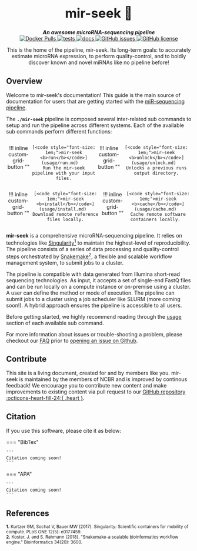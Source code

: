 <div align="center">

  <h1 style="font-size: 250%">mir-seek 🔬</h1>

  <b><i>An awesome microRNA-sequencing pipeline</i></b><br>
  <a href="https://hub.docker.com/repository/docker/skchronicles/mir-seek">
    <img alt="Docker Pulls" src="https://img.shields.io/docker/pulls/skchronicles/mir-seek">
  </a> 
  <a href="https://github.com/OpenOmics/mir-seek/actions/workflows/main.yaml">
    <img alt="tests" src="https://github.com/OpenOmics/mir-seek/workflows/tests/badge.svg">
  </a>
  <a href="https://github.com/OpenOmics/mir-seek/actions/workflows/docs.yml">
    <img alt="docs" src="https://github.com/OpenOmics/mir-seek/workflows/docs/badge.svg">
  </a>
  <a href="https://github.com/OpenOmics/mir-seek/issues">
    <img alt="GitHub issues" src="https://img.shields.io/github/issues/OpenOmics/mir-seek?color=brightgreen">
  </a>
  <a href="https://github.com/OpenOmics/mir-seek/blob/main/LICENSE">
    <img alt="GitHub license" src="https://img.shields.io/github/license/OpenOmics/mir-seek">
  </a>

  <p>
    This is the home of the pipeline, mir-seek. Its long-term goals: to accurately estimate microRNA expression, to perform quality-control, and to boldly discover known and novel miRNAs like no pipeline before!
  </p>

</div>  


## Overview
Welcome to mir-seek's documentation! This guide is the main source of documentation for users that are getting started with the [miR-sequencing pipeline](https://github.com/OpenOmics/mir-seek/). 

The **`./mir-seek`** pipeline is composed several inter-related sub commands to setup and run the pipeline across different systems. Each of the available sub commands perform different functions: 

<section align="center" markdown="1" style="display: flex; flex-wrap: row wrap; justify-content: space-around;">

!!! inline custom-grid-button ""

    [<code style="font-size: 1em;">mir-seek <b>run</b></code>](usage/run.md)   
    Run the mir-seek pipeline with your input files.

!!! inline custom-grid-button ""

    [<code style="font-size: 1em;">mir-seek <b>unlock</b></code>](usage/unlock.md)  
    Unlocks a previous runs output directory.

</section>

<section align="center" markdown="1" style="display: flex; flex-wrap: row wrap; justify-content: space-around;">


!!! inline custom-grid-button ""

    [<code style="font-size: 1em;">mir-seek <b>install</b></code>](usage/install.md)  
    Download remote reference files locally.


!!! inline custom-grid-button ""

    [<code style="font-size: 1em;">mir-seek <b>cache</b></code>](usage/cache.md)  
    Cache remote software containers locally.  

</section>

**mir-seek** is a comprehensive microRNA-sequencing pipeline. It relies on technologies like [Singularity<sup>1</sup>](https://singularity.lbl.gov/) to maintain the highest-level of reproducibility. The pipeline consists of a series of data processing and quality-control steps orchestrated by [Snakemake<sup>2</sup>](https://snakemake.readthedocs.io/en/stable/), a flexible and scalable workflow management system, to submit jobs to a cluster.

The pipeline is compatible with data generated from Illumina short-read sequencing technologies. As input, it accepts a set of single-end FastQ files and can be run locally on a compute instance or on-premise using a cluster. A user can define the method or mode of execution. The pipeline can submit jobs to a cluster using a job scheduler like SLURM (more coming soon!). A hybrid approach ensures the pipeline is accessible to all users.

Before getting started, we highly recommend reading through the [usage](usage/run.md) section of each available sub command.

For more information about issues or trouble-shooting a problem, please checkout our [FAQ](faq/questions.md) prior to [opening an issue on Github](https://github.com/OpenOmics/mir-seek/issues).

## Contribute 

This site is a living document, created for and by members like you. mir-seek is maintained by the members of NCBR and is improved by continous feedback! We encourage you to contribute new content and make improvements to existing content via pull request to our [GitHub repository :octicons-heart-fill-24:{ .heart }](https://github.com/OpenOmics/mir-seek).

## Citation

If you use this software, please cite it as below:  

=== "BibTex"

    ```
    Citation coming soon!
    ```

=== "APA"

    ```
    Citation coming soon!
    ```

## References
<sup>**1.**  Kurtzer GM, Sochat V, Bauer MW (2017). Singularity: Scientific containers for mobility of compute. PLoS ONE 12(5): e0177459.</sup>  
<sup>**2.**  Koster, J. and S. Rahmann (2018). "Snakemake-a scalable bioinformatics workflow engine." Bioinformatics 34(20): 3600.</sup>  
